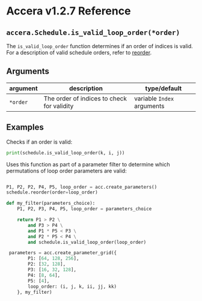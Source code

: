 [//]: # (Project: Accera)
[//]: # (Version: v1.2.7)

# Accera v1.2.7 Reference

## `accera.Schedule.is_valid_loop_order(*order)`
The `is_valid_loop_order` function determines if an order of indices is valid. For a description of valid schedule orders, refer to [reorder](reorder.md).

## Arguments

argument | description | type/default
--- | --- | ---
`*order` | The order of indices to check for validity | variable `Index` arguments

## Examples

Checks if an order is valid:

```python
print(schedule.is_valid_loop_order(k, i, j))
```

Uses this function as part of a parameter filter to determine which permutations of loop order parameters are valid:

```python

P1, P2, P2, P4, P5, loop_order = acc.create_parameters()
schedule.reorder(order=loop_order)

def my_filter(parameters_choice):
    P1, P2, P3, P4, P5, loop_order = parameters_choice

    return P1 > P2 \
        and P3 > P4 \
        and P1 * P5 < P3 \
        and P2 * P5 < P4 \
        and schedule.is_valid_loop_order(loop_order)

 parameters = acc.create_parameter_grid({
        P1: [64, 128, 256],
        P2: [32, 128], 
        P3: [16, 32, 128],
        P4: [8, 64],
        P5: [4],
        loop_order: (i, j, k, ii, jj, kk)
    }, my_filter)
```


<div style="page-break-after: always;"></div>



